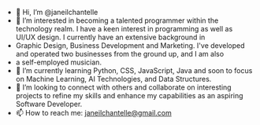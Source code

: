 - 👋 Hi, I’m @janeilchantelle
- 👀 I’m interested in becoming a talented programmer within the technology realm. I have a keen interest in programming as well as UI/UX design. I currently have an extensive background in
- Graphic Design, Business Development and Marketing. I've developed and operated two businesses from the ground up, and I am also
- a self-employed musician.
- 🌱 I’m currently learning Python, CSS, JavaScript, Java and soon to focus on Machine Learning, AI Technologies, and Data Structures. 
- 💞️ I’m looking to connect with others and collaborate on interesting projects to refine my skills and enhance my capabilities as an aspiring Software Developer.
- 📫 How to reach me: janeilchantelle@gmail.com

<!---
janeilchantelle/janeilchantelle is a ✨ special ✨ repository because its `README.md` (this file) appears on your GitHub profile.
You can click the Preview link to take a look at your changes.
--->
